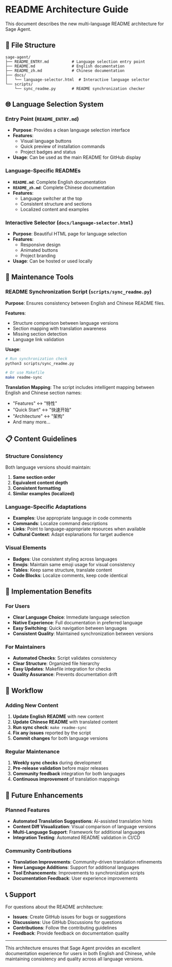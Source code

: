 # README Architecture Guide

This document describes the new multi-language README architecture for Sage Agent.

## 📁 File Structure

```
sage-agent/
├── README_ENTRY.md          # Language selection entry point
├── README.md                # English documentation
├── README_zh.md             # Chinese documentation
├── docs/
│   └── language-selector.html  # Interactive language selector
└── scripts/
    └── sync_readme.py       # README synchronization checker
```

## 🌐 Language Selection System

### Entry Point (`README_ENTRY.md`)
- **Purpose**: Provides a clean language selection interface
- **Features**: 
  - Visual language buttons
  - Quick preview of installation commands
  - Project badges and status
- **Usage**: Can be used as the main README for GitHub display

### Language-Specific READMEs
- **`README.md`**: Complete English documentation
- **`README_zh.md`**: Complete Chinese documentation
- **Features**:
  - Language switcher at the top
  - Consistent structure and sections
  - Localized content and examples

### Interactive Selector (`docs/language-selector.html`)
- **Purpose**: Beautiful HTML page for language selection
- **Features**:
  - Responsive design
  - Animated buttons
  - Project branding
- **Usage**: Can be hosted or used locally

## 🔧 Maintenance Tools

### README Synchronization Script (`scripts/sync_readme.py`)

**Purpose**: Ensures consistency between English and Chinese README files.

**Features**:
- Structure comparison between language versions
- Section mapping with translation awareness
- Missing section detection
- Language link validation

**Usage**:
```bash
# Run synchronization check
python3 scripts/sync_readme.py

# Or use Makefile
make readme-sync
```

**Translation Mapping**: The script includes intelligent mapping between English and Chinese section names:
- "Features" ↔ "特性"
- "Quick Start" ↔ "快速开始"
- "Architecture" ↔ "架构"
- And many more...

## 📋 Content Guidelines

### Structure Consistency
Both language versions should maintain:
1. **Same section order**
2. **Equivalent content depth**
3. **Consistent formatting**
4. **Similar examples (localized)**

### Language-Specific Adaptations
- **Examples**: Use appropriate language in code comments
- **Commands**: Localize command descriptions
- **Links**: Point to language-appropriate resources when available
- **Cultural Context**: Adapt explanations for target audience

### Visual Elements
- **Badges**: Use consistent styling across languages
- **Emojis**: Maintain same emoji usage for visual consistency
- **Tables**: Keep same structure, translate content
- **Code Blocks**: Localize comments, keep code identical

## 🚀 Implementation Benefits

### For Users
- **Clear Language Choice**: Immediate language selection
- **Native Experience**: Full documentation in preferred language
- **Easy Switching**: Quick navigation between languages
- **Consistent Quality**: Maintained synchronization between versions

### For Maintainers
- **Automated Checks**: Script validates consistency
- **Clear Structure**: Organized file hierarchy
- **Easy Updates**: Makefile integration for checks
- **Quality Assurance**: Prevents documentation drift

## 🔄 Workflow

### Adding New Content
1. **Update English README** with new content
2. **Update Chinese README** with translated content
3. **Run sync check**: `make readme-sync`
4. **Fix any issues** reported by the script
5. **Commit changes** for both language versions

### Regular Maintenance
1. **Weekly sync checks** during development
2. **Pre-release validation** before major releases
3. **Community feedback** integration for both languages
4. **Continuous improvement** of translation mappings

## 🎯 Future Enhancements

### Planned Features
- **Automated Translation Suggestions**: AI-assisted translation hints
- **Content Diff Visualization**: Visual comparison of language versions
- **Multi-Language Support**: Framework for additional languages
- **Integration Testing**: Automated README validation in CI/CD

### Community Contributions
- **Translation Improvements**: Community-driven translation refinements
- **New Language Additions**: Support for additional languages
- **Tool Enhancements**: Improvements to synchronization scripts
- **Documentation Feedback**: User experience improvements

## 📞 Support

For questions about the README architecture:
- **Issues**: Create GitHub issues for bugs or suggestions
- **Discussions**: Use GitHub Discussions for questions
- **Contributions**: Follow the contributing guidelines
- **Feedback**: Provide feedback on documentation quality

---

This architecture ensures that Sage Agent provides an excellent documentation experience for users in both English and Chinese, while maintaining consistency and quality across all language versions.
